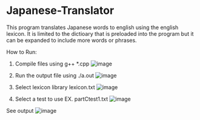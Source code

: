 # Japanese-Translator
This program translates Japanese words to english using the english lexicon.
It is limited to the dictioary that is preloaded into the program but it can be expanded to include more words or phrases.


How to Run:

1. Compile files using g++ *.cpp
![image](https://github.com/DylanKral/Japanese-Translator/assets/58831511/852241b6-e5bf-482c-88e6-0e17d888dcb4)

2. Run the output file using ./a.out
![image](https://github.com/DylanKral/Japanese-Translator/assets/58831511/eab0280f-7672-424f-92f9-64fa266d3f3d)

3. Select lexicon library lexicon.txt
![image](https://github.com/DylanKral/Japanese-Translator/assets/58831511/adb1553f-efcc-4b2c-ba15-3ec0047d3c98)

4. Select a test to use EX. partCtest1.txt
   ![image](https://github.com/DylanKral/Japanese-Translator/assets/58831511/adac69e0-4583-4648-a0fb-87ee9d871b93)

See output
![image](https://github.com/DylanKral/Japanese-Translator/assets/58831511/95c0e134-9fb6-499f-bb0f-4036b2dea6b3)
